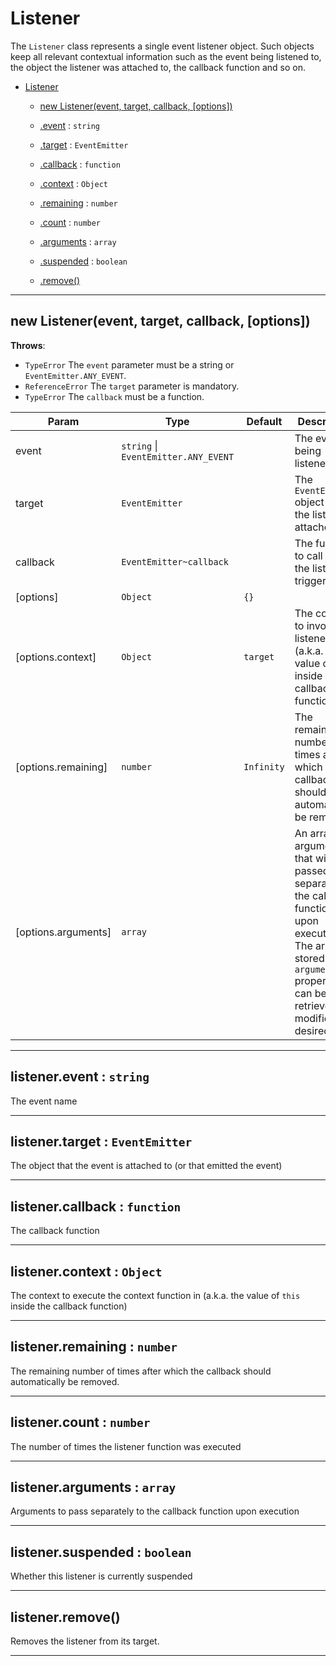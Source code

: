 <a name="Listener"></a>

# Listener
The `Listener` class represents a single event listener object. Such objects keep all relevant
contextual information such as the event being listened to, the object the listener was attached
to, the callback function and so on.

<!--**Kind**: global class  
-->
<!---->


* [Listener](#Listener)

    * [new Listener(event, target, callback, [options])](#new_Listener_new)

    * [.event](#Listener+event) : <code>string</code>

    * [.target](#Listener+target) : <code>EventEmitter</code>

    * [.callback](#Listener+callback) : <code>function</code>

    * [.context](#Listener+context) : <code>Object</code>

    * [.remaining](#Listener+remaining) : <code>number</code>

    * [.count](#Listener+count) : <code>number</code>

    * [.arguments](#Listener+arguments) : <code>array</code>

    * [.suspended](#Listener+suspended) : <code>boolean</code>

    * [.remove()](#Listener+remove)


* * *

<a name="new_Listener_new"></a>

## new Listener(event, target, callback, [options])
<!---->
**Throws**:

- <code>TypeError</code> The `event` parameter must be a string or `EventEmitter.ANY_EVENT`.
- <code>ReferenceError</code> The `target` parameter is mandatory.
- <code>TypeError</code> The `callback` must be a function.

<!---->

| Param | Type | Default | Description |
| --- | --- | --- | --- |
| event | <code>string</code> \| <code>EventEmitter.ANY\_EVENT</code> |  | The event being listened to |
| target | <code>EventEmitter</code> |  | The `EventEmitter` object that the listener is attached to |
| callback | <code>EventEmitter~callback</code> |  | The function to call when the listener is triggered |
| [options] | <code>Object</code> | <code>{}</code> |  |
| [options.context] | <code>Object</code> | <code>target</code> | The context to invoke the listener in (a.k.a. the value of `this` inside the callback function). |
| [options.remaining] | <code>number</code> | <code>Infinity</code> | The remaining number of times after which the callback should automatically be removed. |
| [options.arguments] | <code>array</code> |  | An array of arguments that will be passed separately to the callback function upon execution. The array is stored in the `arguments` property and can be retrieved or modified as desired. |


* * *

<a name="Listener+event"></a>

## listener.event : <code>string</code>
The event name

<!--**Kind**: instance property of [<code>Listener</code>](#Listener)  
-->
<!---->

* * *

<a name="Listener+target"></a>

## listener.target : <code>EventEmitter</code>
The object that the event is attached to (or that emitted the event)

<!--**Kind**: instance property of [<code>Listener</code>](#Listener)  
-->
<!---->

* * *

<a name="Listener+callback"></a>

## listener.callback : <code>function</code>
The callback function

<!--**Kind**: instance property of [<code>Listener</code>](#Listener)  
-->
<!---->

* * *

<a name="Listener+context"></a>

## listener.context : <code>Object</code>
The context to execute the context function in (a.k.a. the value of `this` inside the
callback function)

<!--**Kind**: instance property of [<code>Listener</code>](#Listener)  
-->
<!---->

* * *

<a name="Listener+remaining"></a>

## listener.remaining : <code>number</code>
The remaining number of times after which the callback should automatically be removed.

<!--**Kind**: instance property of [<code>Listener</code>](#Listener)  
-->
<!---->

* * *

<a name="Listener+count"></a>

## listener.count : <code>number</code>
The number of times the listener function was executed

<!--**Kind**: instance property of [<code>Listener</code>](#Listener)  
-->
<!---->

* * *

<a name="Listener+arguments"></a>

## listener.arguments : <code>array</code>
Arguments to pass separately to the callback function upon execution

<!--**Kind**: instance property of [<code>Listener</code>](#Listener)  
-->
<!---->

* * *

<a name="Listener+suspended"></a>

## listener.suspended : <code>boolean</code>
Whether this listener is currently suspended

<!--**Kind**: instance property of [<code>Listener</code>](#Listener)  
-->
<!---->

* * *

<a name="Listener+remove"></a>

## listener.remove()
Removes the listener from its target.

<!--**Kind**: instance method of [<code>Listener</code>](#Listener)  
-->
<!---->

* * *

